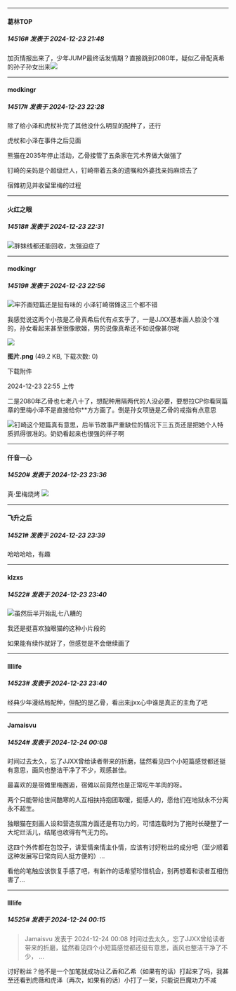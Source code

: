 ﻿
*****

####  葛林TOP  
##### 14516#       发表于 2024-12-23 21:48

加页情报出来了，少年JUMP最终话发情期？直接跳到2080年，疑似乙骨配真希的孙子孙女出来<img src="https://static.saraba1st.com/image/smiley/face2017/059.png" referrerpolicy="no-referrer">


*****

####  modkingr  
##### 14517#       发表于 2024-12-23 22:28

除了给小泽和虎杖补完了其他没什么明显的配种了，还行

虎杖和小泽在事件之后见面

熊猫在2035年停止活动，乙骨接管了五条家在咒术界做大做强了

钉崎的亲妈是个超级烂人，钉崎带着五条的遗嘱和外婆找亲妈麻烦去了

宿傩初见并收留里梅的过程

*****

####  火红之眼  
##### 14518#       发表于 2024-12-23 22:31

<img src="https://static.saraba1st.com/image/smiley/face2017/004.gif" referrerpolicy="no-referrer">胖妹线都还能回收，太强迫症了


*****

####  modkingr  
##### 14519#       发表于 2024-12-23 22:56

<img src="https://static.saraba1st.com/image/smiley/face2017/067.png" referrerpolicy="no-referrer">牢芥画短篇还是挺有味的 小泽钉崎宿傩这三个都不错

我感觉说这两个小孩是乙骨真希后代有点玄乎了，一是JJXX基本画人脸没个准的，孙女看起来甚至很像歌姬，男的说像真希还不如说像甚尔呢

<img src="https://img.saraba1st.com/forum/202412/23/225534f3ivrgzqgceee3rk.png" referrerpolicy="no-referrer">

<strong>图片.png</strong> (49.2 KB, 下载次数: 0)

下载附件

2024-12-23 22:55 上传

二是2080年乙骨也七老八十了，想配种用隔两代的人没必要，要想拉CP你看同篇章的里梅小泽不是直接给你**方方画了。倒是孙女项链是乙骨的戒指有点意思

<img src="https://static.saraba1st.com/image/smiley/face2017/066.png" referrerpolicy="no-referrer">钉崎这个短篇真有意思，后半节故事严重缺位的情况下三五页还是把她个人特质抓得很准的。奶奶看起来也很强的样子啊


*****

####  仟音一心  
##### 14520#       发表于 2024-12-23 23:36

真·里梅烧烤
<img src="https://p.sda1.dev/20/54598cbdb7f8c699bcfe474a175f0d26/image.jpg" referrerpolicy="no-referrer">


*****

####  飞升之后  
##### 14521#       发表于 2024-12-23 23:39

哈哈哈哈，有趣

*****

####  klzxs  
##### 14522#       发表于 2024-12-23 23:40

<img src="https://static.saraba1st.com/image/smiley/face2017/002.png" referrerpolicy="no-referrer">虽然后半开始乱七八糟的

我还是挺喜欢独眼猫的这种小片段的

如果能有续作就好了，但感觉是不会继续画了

*****

####  llllife  
##### 14523#       发表于 2024-12-23 23:40

经典少年漫结局配种，但配的是乙骨，看出来jjxx心中谁是真正的主角了吧


*****

####  Jamaisvu  
##### 14524#       发表于 2024-12-24 00:08

时间过去太久，忘了JJXX曾给读者带来的折磨，猛然看见四个小短篇感觉都还挺有意思，画风也整洁干净了不少，观感甚佳。

最喜欢的是宿傩里梅邂逅，宿傩以前竟然也是正常吃牛羊肉的呀。

两个只能带给世间酷寒的人互相扶持抱团取暖，挺感人的，愿他们在地狱永不分离永不超生。

独眼猫在刻画人设和营造氛围方面还是有功力的，可惜连载时为了拖时长硬整了一大坨烂活儿，结尾也收得有气无力的。

这四个外传都在包饺子，讲爱情亲情主仆情，应该有讨好粉丝的成分吧（至少顺着这种发展写日常向同人挺方便的）...

看他的笔触应该恢复手感了吧，有新作的话希望珍惜机会，别再想着和读者互相伤害了...


*****

####  llllife  
##### 14525#       发表于 2024-12-24 00:15

<blockquote>Jamaisvu 发表于 2024-12-24 00:08
时间过去太久，忘了JJXX曾给读者带来的折磨，猛然看见四个小短篇感觉都还挺有意思，画风也整洁干净了不少， ...</blockquote>
讨好粉丝？他不是一个加笔就成功让乙香和乙希（如果有的话）打起来了吗，我甚至还看到虎薇和虎泽（再次，如果有的话）小打了一架，只能说巨魔功力不减

